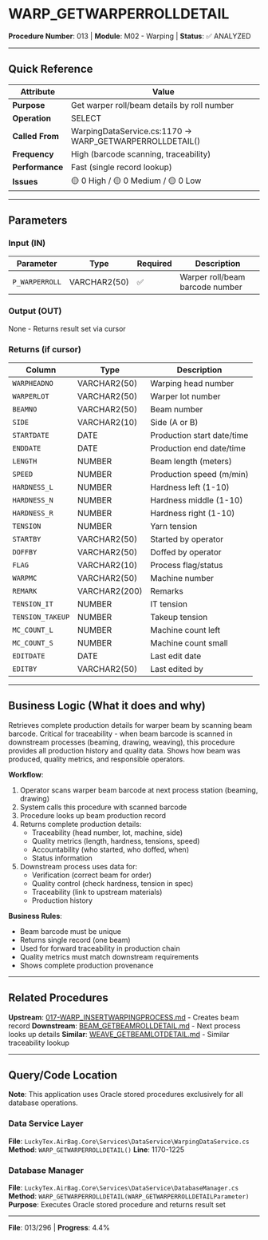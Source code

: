 # WARP_GETWARPERROLLDETAIL

**Procedure Number**: 013 | **Module**: M02 - Warping | **Status**: ✅ ANALYZED

---

## Quick Reference

| Attribute | Value |
|-----------|-------|
| **Purpose** | Get warper roll/beam details by roll number |
| **Operation** | SELECT |
| **Called From** | WarpingDataService.cs:1170 → WARP_GETWARPERROLLDETAIL() |
| **Frequency** | High (barcode scanning, traceability) |
| **Performance** | Fast (single record lookup) |
| **Issues** | 🟡 0 High / 🟡 0 Medium / 🟡 0 Low |

---

## Parameters

### Input (IN)

| Parameter | Type | Required | Description |
|-----------|------|----------|-------------|
| `P_WARPERROLL` | VARCHAR2(50) | ✅ | Warper roll/beam barcode number |

### Output (OUT)

None - Returns result set via cursor

### Returns (if cursor)

| Column | Type | Description |
|--------|------|-------------|
| `WARPHEADNO` | VARCHAR2(50) | Warping head number |
| `WARPERLOT` | VARCHAR2(50) | Warper lot number |
| `BEAMNO` | VARCHAR2(50) | Beam number |
| `SIDE` | VARCHAR2(10) | Side (A or B) |
| `STARTDATE` | DATE | Production start date/time |
| `ENDDATE` | DATE | Production end date/time |
| `LENGTH` | NUMBER | Beam length (meters) |
| `SPEED` | NUMBER | Production speed (m/min) |
| `HARDNESS_L` | NUMBER | Hardness left (1-10) |
| `HARDNESS_N` | NUMBER | Hardness middle (1-10) |
| `HARDNESS_R` | NUMBER | Hardness right (1-10) |
| `TENSION` | NUMBER | Yarn tension |
| `STARTBY` | VARCHAR2(50) | Started by operator |
| `DOFFBY` | VARCHAR2(50) | Doffed by operator |
| `FLAG` | VARCHAR2(10) | Process flag/status |
| `WARPMC` | VARCHAR2(50) | Machine number |
| `REMARK` | VARCHAR2(200) | Remarks |
| `TENSION_IT` | NUMBER | IT tension |
| `TENSION_TAKEUP` | NUMBER | Takeup tension |
| `MC_COUNT_L` | NUMBER | Machine count left |
| `MC_COUNT_S` | NUMBER | Machine count small |
| `EDITDATE` | DATE | Last edit date |
| `EDITBY` | VARCHAR2(50) | Last edited by |

---

## Business Logic (What it does and why)

Retrieves complete production details for warper beam by scanning beam barcode. Critical for traceability - when beam barcode is scanned in downstream processes (beaming, drawing, weaving), this procedure provides all production history and quality data. Shows how beam was produced, quality metrics, and responsible operators.

**Workflow**:
1. Operator scans warper beam barcode at next process station (beaming, drawing)
2. System calls this procedure with scanned barcode
3. Procedure looks up beam production record
4. Returns complete production details:
   - Traceability (head number, lot, machine, side)
   - Quality metrics (length, hardness, tensions, speed)
   - Accountability (who started, who doffed, when)
   - Status information
5. Downstream process uses data for:
   - Verification (correct beam for order)
   - Quality control (check hardness, tension in spec)
   - Traceability (link to upstream materials)
   - Production history

**Business Rules**:
- Beam barcode must be unique
- Returns single record (one beam)
- Used for forward traceability in production chain
- Quality metrics must match downstream requirements
- Shows complete production provenance

---

## Related Procedures

**Upstream**: [017-WARP_INSERTWARPINGPROCESS.md](./017-WARP_INSERTWARPINGPROCESS.md) - Creates beam record
**Downstream**: [BEAM_GETBEAMROLLDETAIL.md](../03_Beaming/BEAM_GETBEAMROLLDETAIL.md) - Next process looks up details
**Similar**: [WEAVE_GETBEAMLOTDETAIL.md](../05_Weaving/WEAVE_GETBEAMLOTDETAIL.md) - Similar traceability lookup

---

## Query/Code Location

**Note**: This application uses Oracle stored procedures exclusively for all database operations.

### Data Service Layer
**File**: `LuckyTex.AirBag.Core\Services\DataService\WarpingDataService.cs`
**Method**: `WARP_GETWARPERROLLDETAIL()`
**Line**: 1170-1225

### Database Manager
**File**: `LuckyTex.AirBag.Core\Services\DataService\DatabaseManager.cs`
**Method**: `WARP_GETWARPERROLLDETAIL(WARP_GETWARPERROLLDETAILParameter)`
**Purpose**: Executes Oracle stored procedure and returns result set

---

**File**: 013/296 | **Progress**: 4.4%
